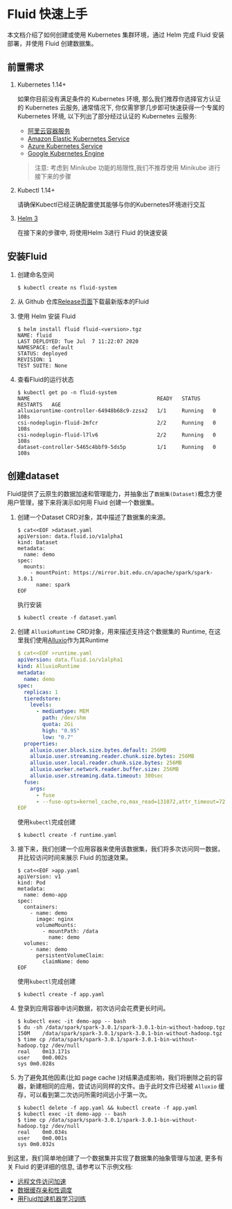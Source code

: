 # Fluid 快速上手    
本文档介绍了如何创建或使用 Kubernetes 集群环境，通过 Helm 完成 Fluid 安装部署，并使用 Fluid 创建数据集。  

## 前置需求

1. Kubernetes 1.14+
  
    如果你目前没有满足条件的 Kubernetes 环境, 那么我们推荐你选择官方认证的 Kubernetes 云服务, 通常情况下, 你仅需寥寥几步即可快速获得一个专属的 Kubernetes 环境, 以下列出了部分经过认证的 Kubernetes 云服务:
    - [阿里云容器服务](https://www.aliyun.com/product/kubernetes)
    - [Amazon Elastic Kubernetes Service](https://aws.amazon.com/eks/)
    - [Azure Kubernetes Service](https://docs.microsoft.com/en-us/azure/aks/tutorial-kubernetes-deploy-cluster)
    - [Google Kubernetes Engine](https://cloud.google.com/kubernetes-engine/)

    > 注意: 考虑到 Minikube 功能的局限性,我们不推荐使用 Minikube 进行接下来的步骤

2. Kubectl 1.14+

    请确保Kubectl已经正确配置使其能够与你的Kubernetes环境进行交互

3. [Helm 3](https://helm.sh/docs/intro/install/)

    在接下来的步骤中, 将使用Helm 3进行 Fluid 的快速安装


## 安装Fluid
1. 创建命名空间
    ```shell
    $ kubectl create ns fluid-system
    ```  
2. 从 Github 仓库[Release页面](https://github.com/fluid-cloudnative/fluid/releases)下载最新版本的Fluid
    
3. 使用 Helm 安装 Fluid
    ```shell
    $ helm install fluid fluid-<version>.tgz
    NAME: fluid
    LAST DEPLOYED: Tue Jul  7 11:22:07 2020
    NAMESPACE: default
    STATUS: deployed
    REVISION: 1
    TEST SUITE: None
    ```

4. 查看Fluid的运行状态
    ```shell
    $ kubectl get po -n fluid-system
    NAME                                         READY   STATUS    RESTARTS   AGE
    alluxioruntime-controller-64948b68c9-zzsx2   1/1     Running   0          108s
    csi-nodeplugin-fluid-2mfcr                   2/2     Running   0          108s
    csi-nodeplugin-fluid-l7lv6                   2/2     Running   0          108s
    dataset-controller-5465c4bbf9-5ds5p          1/1     Running   0          108s
    ```

## 创建dataset
Fluid提供了云原生的数据加速和管理能力，并抽象出了`数据集(Dataset)`概念方便用户管理，接下来将演示如何用 Fluid 创建一个数据集。   

1. 创建一个Dataset CRD对象，其中描述了数据集的来源。
    ```shell 
    $ cat<<EOF >dataset.yaml
    apiVersion: data.fluid.io/v1alpha1
    kind: Dataset
    metadata:
      name: demo
    spec:
      mounts:
        - mountPoint: https://mirror.bit.edu.cn/apache/spark/spark-3.0.1
          name: spark
    EOF
    ```  
    执行安装
    
    ```
    $ kubectl create -f dataset.yaml
    ```

2. 创建 `AlluxioRuntime` CRD对象，用来描述支持这个数据集的 Runtime, 在这里我们使用[Alluxio](https://www.alluxio.io/)作为其Runtime
    ```yaml
    $ cat<<EOF >runtime.yaml
    apiVersion: data.fluid.io/v1alpha1
    kind: AlluxioRuntime
    metadata:
      name: demo
    spec:
      replicas: 1
      tieredstore:
        levels:
          - mediumtype: MEM
            path: /dev/shm
            quota: 2Gi
            high: "0.95"
            low: "0.7"
      properties:
        alluxio.user.block.size.bytes.default: 256MB
        alluxio.user.streaming.reader.chunk.size.bytes: 256MB
        alluxio.user.local.reader.chunk.size.bytes: 256MB
        alluxio.worker.network.reader.buffer.size: 256MB
        alluxio.user.streaming.data.timeout: 300sec
      fuse:
        args:
          - fuse
          - --fuse-opts=kernel_cache,ro,max_read=131072,attr_timeout=7200,entry_timeout=7200,nonempty,max_readahead=0
    EOF
    ```
    使用`kubectl`完成创建  
    
    ```shell
    $ kubectl create -f runtime.yaml  
    ``` 

3. 接下来，我们创建一个应用容器来使用该数据集，我们将多次访问同一数据，并比较访问时间来展示 Fluid 的加速效果。
    ```shell
    $ cat<<EOF >app.yaml
    apiVersion: v1
    kind: Pod
    metadata:
      name: demo-app
    spec:
      containers:
        - name: demo
          image: nginx
          volumeMounts:
            - mountPath: /data
              name: demo
      volumes:
        - name: demo
          persistentVolumeClaim:
            claimName: demo
    EOF
    ```
    使用`kubectl`完成创建  

    ```shell
    $ kubectl create -f app.yaml  
    ``` 

4. 登录到应用容器中访问数据，初次访问会花费更长时间。
    ```shell
    $ kubectl exec -it demo-app -- bash
    $ du -sh /data/spark/spark-3.0.1/spark-3.0.1-bin-without-hadoop.tgz
    150M	/data/spark/spark-3.0.1/spark-3.0.1-bin-without-hadoop.tgz
    $ time cp /data/spark/spark-3.0.1/spark-3.0.1-bin-without-hadoop.tgz /dev/null
    real	0m13.171s
    user	0m0.002s
    sys	0m0.028s
    ```

5. 为了避免其他因素(比如 page cache )对结果造成影响，我们将删除之前的容器，新建相同的应用，尝试访问同样的文件。由于此时文件已经被 `Alluxio` 缓存，可以看到第二次访问所需时间远小于第一次。
    ```shell
    $ kubectl delete -f app.yaml && kubectl create -f app.yaml
    $ kubectl exec -it demo-app -- bash
    $ time cp /data/spark/spark-3.0.1/spark-3.0.1-bin-without-hadoop.tgz /dev/null
    real	0m0.034s
    user	0m0.001s
    sys	0m0.032s
    ```

到这里，我们简单地创建了一个数据集并实现了数据集的抽象管理与加速, 更多有关 Fluid 的更详细的信息, 请参考以下示例文档:
- [远程文件访问加速](../samples/accelerate_data_accessing.md)
- [数据缓存亲和性调度](../samples/data_co_locality.md)
- [用Fluid加速机器学习训练](../samples/machinelearning.md)
